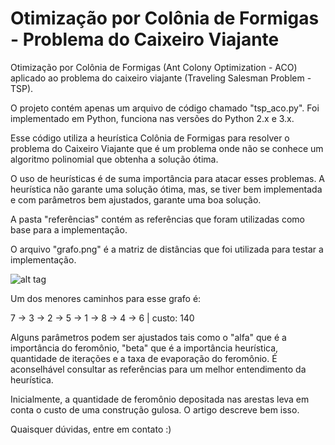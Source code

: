 # Otimização por Colônia de Formigas - Problema do Caixeiro Viajante
Otimização por Colônia de Formigas (Ant Colony Optimization - ACO) aplicado ao problema do caixeiro viajante (Traveling Salesman Problem - TSP).

O projeto contém apenas um arquivo de código chamado "tsp_aco.py". Foi implementado em Python, funciona nas versões do Python 2.x e 3.x.

Esse código utiliza a heurística Colônia de Formigas para resolver o problema do Caixeiro Viajante que é um problema onde não se conhece um algoritmo polinomial que obtenha a solução ótima.

O uso de heurísticas é de suma importância para atacar esses problemas. A heurística não garante uma solução ótima, mas, se tiver bem implementada e com parâmetros bem ajustados, garante uma boa solução.

A pasta "referências" contém as referências que foram utilizadas como base para a implementação.

O arquivo "grafo.png" é a matriz de distâncias que foi utilizada para testar a implementação.

![alt tag](https://github.com/marcoscastro/tsp_aco/blob/master/grafo.png)

Um dos menores caminhos para esse grafo é:

7 -> 3 -> 2 -> 5 -> 1 -> 8 -> 4 -> 6 | custo: 140

Alguns parâmetros podem ser ajustados tais como o "alfa" que é a importância do feromônio, "beta" que é a importância heurística, quantidade de iterações e a taxa de evaporação do feromônio. É aconselhável consultar as referências para um melhor entendimento da heurística.

Inicialmente, a quantidade de feromônio depositada nas arestas leva em conta o custo de uma construção gulosa. O artigo descreve bem isso.

Quaisquer dúvidas, entre em contato :)
